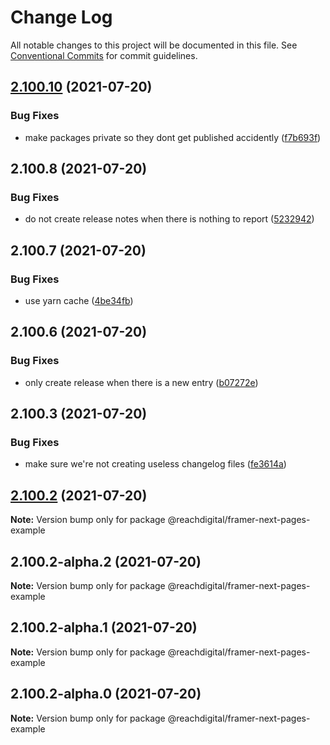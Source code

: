 # Change Log

All notable changes to this project will be documented in this file.
See [Conventional Commits](https://conventionalcommits.org) for commit guidelines.

## [2.100.10](https://github.com/ho-nl/m2-pwa/compare/@reachdigital/framer-next-pages-example@2.100.9...@reachdigital/framer-next-pages-example@2.100.10) (2021-07-20)


### Bug Fixes

* make packages private so they dont get published accidently ([f7b693f](https://github.com/ho-nl/m2-pwa/commit/f7b693ff6a4d232d0871f6a68922d14678853a96))





## 2.100.8 (2021-07-20)


### Bug Fixes

* do not create release notes when there is nothing to report ([5232942](https://github.com/ho-nl/m2-pwa/commit/523294290408f822f40f1f3fec19bbcf825f6526))





## 2.100.7 (2021-07-20)


### Bug Fixes

* use yarn cache ([4be34fb](https://github.com/ho-nl/m2-pwa/commit/4be34fbb56cf528ba346de0cbe2c32d102b9960b))





## 2.100.6 (2021-07-20)


### Bug Fixes

* only create release when there is a new entry ([b07272e](https://github.com/ho-nl/m2-pwa/commit/b07272e4e74ee0bec3677e35ce3ee7e02231971a))





## 2.100.3 (2021-07-20)


### Bug Fixes

* make sure we're not creating useless changelog files ([fe3614a](https://github.com/ho-nl/m2-pwa/commit/fe3614a8480c7f1c68d673da2bb84805112a6643))





## [2.100.2](https://github.com/ho-nl/m2-pwa/compare/@reachdigital/framer-next-pages-example@2.100.2-alpha.2...@reachdigital/framer-next-pages-example@2.100.2) (2021-07-20)

**Note:** Version bump only for package @reachdigital/framer-next-pages-example





## 2.100.2-alpha.2 (2021-07-20)

**Note:** Version bump only for package @reachdigital/framer-next-pages-example





## 2.100.2-alpha.1 (2021-07-20)

**Note:** Version bump only for package @reachdigital/framer-next-pages-example





## 2.100.2-alpha.0 (2021-07-20)

**Note:** Version bump only for package @reachdigital/framer-next-pages-example
